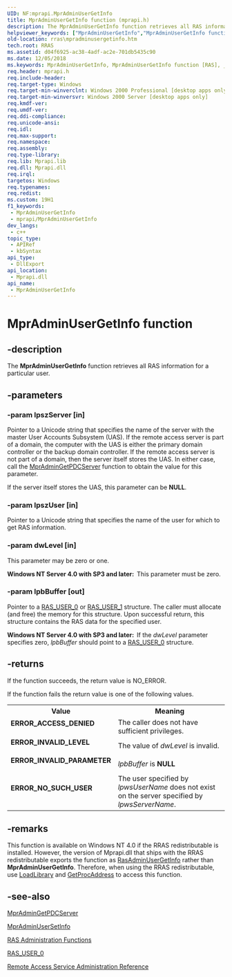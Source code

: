 ```yaml
---
UID: NF:mprapi.MprAdminUserGetInfo
title: MprAdminUserGetInfo function (mprapi.h)
description: The MprAdminUserGetInfo function retrieves all RAS information for a particular user.
helpviewer_keywords: ["MprAdminUserGetInfo","MprAdminUserGetInfo function [RAS]","_mpr_mpradminusergetinfo","mprapi/MprAdminUserGetInfo","rras.mpradminusergetinfo"]
old-location: rras\mpradminusergetinfo.htm
tech.root: RRAS
ms.assetid: d04f6925-ac38-4adf-ac2e-701db5435c90
ms.date: 12/05/2018
ms.keywords: MprAdminUserGetInfo, MprAdminUserGetInfo function [RAS], _mpr_mpradminusergetinfo, mprapi/MprAdminUserGetInfo, rras.mpradminusergetinfo
req.header: mprapi.h
req.include-header: 
req.target-type: Windows
req.target-min-winverclnt: Windows 2000 Professional [desktop apps only]
req.target-min-winversvr: Windows 2000 Server [desktop apps only]
req.kmdf-ver: 
req.umdf-ver: 
req.ddi-compliance: 
req.unicode-ansi: 
req.idl: 
req.max-support: 
req.namespace: 
req.assembly: 
req.type-library: 
req.lib: Mprapi.lib
req.dll: Mprapi.dll
req.irql: 
targetos: Windows
req.typenames: 
req.redist: 
ms.custom: 19H1
f1_keywords:
 - MprAdminUserGetInfo
 - mprapi/MprAdminUserGetInfo
dev_langs:
 - c++
topic_type:
 - APIRef
 - kbSyntax
api_type:
 - DllExport
api_location:
 - Mprapi.dll
api_name:
 - MprAdminUserGetInfo
---
```


# MprAdminUserGetInfo function


## -description

The 
<b>MprAdminUserGetInfo</b> function retrieves all RAS information for a particular user.

## -parameters

### -param lpszServer [in]

Pointer to a Unicode string that specifies the name of the server  with the master User Accounts Subsystem (UAS). If the remote access server is part of a domain, the computer with the UAS is either the primary domain controller or the backup domain controller. If the remote access server is not part of a domain, then the server itself  stores the UAS. In either case, call the 
<a href="/windows/desktop/api/mprapi/nf-mprapi-mpradmingetpdcserver">MprAdminGetPDCServer</a> function to obtain the value for this parameter. 




If the server itself stores the UAS, this parameter can be <b>NULL</b>.

### -param lpszUser [in]

Pointer to a Unicode string that specifies the name of the user for which to get RAS information.

### -param dwLevel [in]

This parameter may be zero or one.

<b>Windows NT Server 4.0 with SP3 and later:  </b>This parameter must be zero.

### -param lpbBuffer [out]

Pointer to a 
<a href="/windows/desktop/api/mprapi/ns-mprapi-ras_user_0">RAS_USER_0</a> or <a href="/windows/desktop/api/mprapi/ns-mprapi-ras_user_1">RAS_USER_1</a> structure. The caller must allocate (and free) the memory for this structure. Upon successful return, this structure contains the RAS data for the specified user. 




<b>Windows NT Server 4.0 with SP3 and later:  </b>If the <i>dwLevel</i> parameter specifies zero, <i>lpbBuffer</i> should point to a 
<a href="/windows/desktop/api/mprapi/ns-mprapi-ras_user_0">RAS_USER_0</a> structure.

## -returns

If the function succeeds, the return value is NO_ERROR.

If the function fails the return value is one of the following values.

<table>
<tr>
<th>Value</th>
<th>Meaning</th>
</tr>
<tr>
<td width="40%">
<dl>
<dt><b>ERROR_ACCESS_DENIED</b></dt>
</dl>
</td>
<td width="60%">
The caller does not have sufficient privileges.

</td>
</tr>
<tr>
<td width="40%">
<dl>
<dt><b>ERROR_INVALID_LEVEL</b></dt>
</dl>
</td>
<td width="60%">
The value of <i>dwLevel</i> is invalid.

</td>
</tr>
<tr>
<td width="40%">
<dl>
<dt><b>ERROR_INVALID_PARAMETER</b></dt>
</dl>
</td>
<td width="60%">
<i>lpbBuffer</i> is <b>NULL</b>

</td>
</tr>
<tr>
<td width="40%">
<dl>
<dt><b>ERROR_NO_SUCH_USER</b></dt>
</dl>
</td>
<td width="60%">
The user specified by <i>lpwsUserName</i> does not exist on the server specified by <i>lpwsServerName</i>.

</td>
</tr>
</table>

## -remarks

This function is available on Windows NT 4.0 if the RRAS redistributable is installed. However, the version of Mprapi.dll that ships with the RRAS redistributable exports the function as 
<a href="/windows/desktop/RRAS/rasadminusergetinfo">RasAdminUserGetInfo</a> rather than 
<b>MprAdminUserGetInfo</b>. Therefore, when using the RRAS redistributable, use 
<a href="/windows/desktop/api/libloaderapi/nf-libloaderapi-loadlibrarya">LoadLibrary</a> and 
<a href="/windows/desktop/api/libloaderapi/nf-libloaderapi-getprocaddress">GetProcAddress</a> to access this function.

## -see-also

<a href="/windows/desktop/api/mprapi/nf-mprapi-mpradmingetpdcserver">MprAdminGetPDCServer</a>



<a href="/windows/desktop/api/mprapi/nf-mprapi-mpradminusersetinfo">MprAdminUserSetInfo</a>



<a href="/windows/desktop/RRAS/ras-administration-functions">RAS Administration Functions</a>



<a href="/windows/desktop/api/mprapi/ns-mprapi-ras_user_0">RAS_USER_0</a>



<a href="/windows/desktop/RRAS/remote-access-service-administration-reference">Remote Access Service Administration Reference</a>